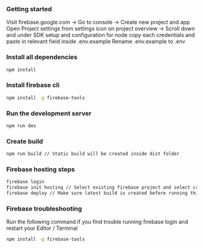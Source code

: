 ### Getting started
Visit firebase.google.com -> Go to console -> Create new project and app
Open Project settings from settings icon on project overview -> Scroll down and under SDK setup and configuration for node copy each credentials and paste in relevant field inside .env.example
Rename .env.example to .env


### Install all dependencies
```bash
npm install
```

### Install firebase cli
``` bash
npm install -g firebase-tools
```

### Run the development server
``` bash
npm run dev
```

### Create build
``` bash
npm run build // Static build will be created inside dist folder
```

### Firebase hosting steps
``` bash
firebase login
firebase init hosting // Select existing firebase project and select created firebase app. Overwrite any file if asked and run build command again
firebase deploy // Make sure latest build is created before running this command
```

### Firebase troubleshooting
Run the following command if you find trouble running firebase login and restart your Editor / Terminal
``` bash
npm install -g firebase-tools
```